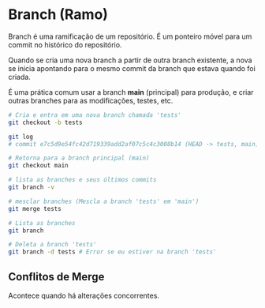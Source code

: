 # Branch (Ramo)

Branch é uma ramificação de um repositório.
É um ponteiro móvel para um commit no histórico do repositório.

Quando se cria uma nova branch a partir de outra branch existente, a nova se inicia apontando para o mesmo commit da branch que estava quando foi criada.

É uma prática comum usar a branch **main** (principal) para produção, e criar outras branches para as modificações, testes, etc.

```bash
# Cria e entra em uma nova branch chamada 'tests'
git checkout -b tests

git log
# commit e7c5d9e54fc42d719339add2af07c5c4c3008b14 (HEAD -> tests, main)

# Retorna para a branch principal (main)
git checkout main

# lista as branches e seus últimos commits
git branch -v

# mesclar branches (Mescla a branch 'tests' em 'main')
git merge tests

# Lista as branches
git branch

# Deleta a branch 'tests'
git branch -d tests # Error se eu estiver na branch 'tests'

```

## Conflitos de Merge

Acontece quando há alterações concorrentes.
